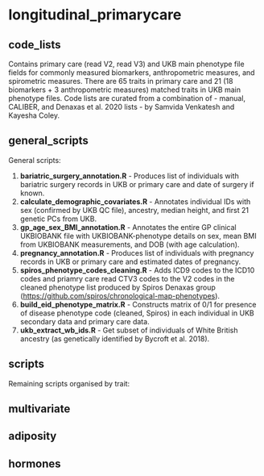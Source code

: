 # longitudinal_primarycare

## code_lists
Contains primary care (read V2, read V3) and UKB main phenotype file fields for commonly measured biomarkers, anthropometric measures, and spirometric measures. There are 65 traits in primary care and 21 (18 biomarkers + 3 anthropometric measures) matched traits in UKB main phenotype files. Code lists are curated from a combination of - manual, CALIBER, and Denaxas et al. 2020 lists - by Samvida Venkatesh and Kayesha Coley. 

## general_scripts
General scripts:
1. **bariatric_surgery_annotation.R** - Produces list of individuals with bariatric surgery records in UKB or primary care and date of surgery if known.
2. **calculate_demographic_covariates.R** - Annotates individual IDs with sex (confirmed by UKB QC file), ancestry, median height, and first 21 genetic PCs from UKB. 
3. **gp_age_sex_BMI_annotation.R** - Annotates the entire GP clinical UKBIOBANK file with UKBIOBANK-phenotype details on sex, mean BMI from UKBIOBANK measurements, and DOB (with age calculation).
4. **pregnancy_annotation.R** - Produces list of individuals with pregnancy records in UKB or primary care and estimated dates of pregnancy.
5. **spiros_phenotype_codes_cleaning.R** - Adds ICD9 codes to the ICD10 codes and priamry care read CTV3 codes to the V2 codes in the cleaned phenotype list produced by Spiros Denaxas group (https://github.com/spiros/chronological-map-phenotypes).
6. **build_eid_phenotype_matrix.R** - Constructs matrix of 0/1 for presence of disease phenotype code (cleaned, Spiros) in each individual in UKB secondary data and primary care data.
7. **ukb_extract_wb_ids.R** - Get subset of individuals of White British ancestry (as genetically identified by Bycroft et al. 2018).

## scripts
Remaining scripts organised by trait:
## multivariate
## adiposity
## hormones
